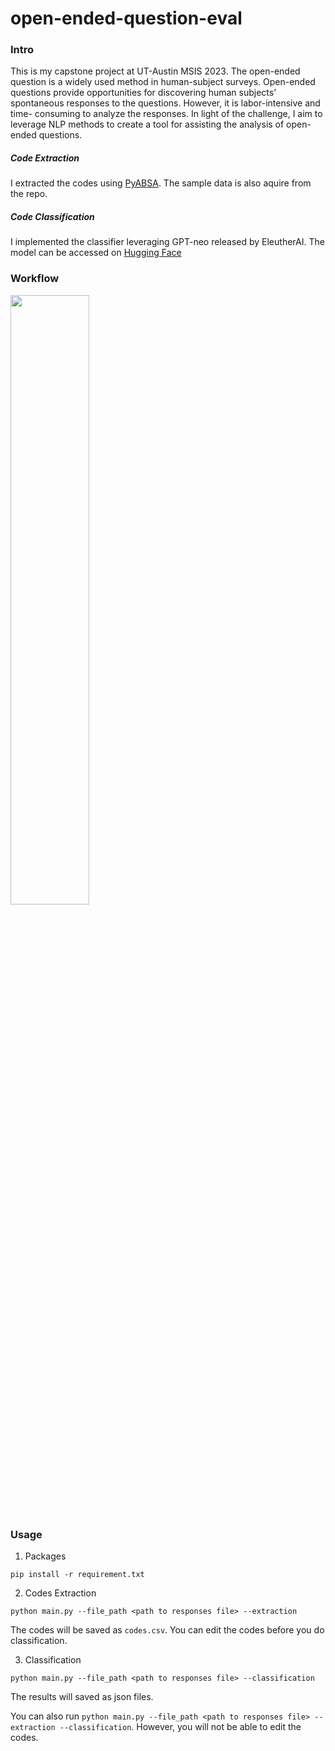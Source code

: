 # open-ended-question-eval


### Intro
This is my capstone project at UT-Austin MSIS 2023.
The open-ended question is a widely used method in human-subject surveys. Open-ended questions provide opportunities for discovering human subjects’ spontaneous responses to the questions. However, it is labor-intensive and time- consuming to analyze the responses.
In light of the challenge, I aim to leverage NLP methods to create a tool for assisting the analysis of open-ended questions.

##### Code Extraction
I extracted the codes using [PyABSA](https://github.com/yangheng95/PyABSA).
The sample data is also aquire from the repo.

##### Code Classification
I implemented the classifier leveraging GPT-neo released by EleutherAI. The model can be accessed on  [Hugging Face](https://huggingface.co/EleutherAI/gpt-neo-1.3B)

### Workflow

<img src="https://i.imgur.com/bDa2gTf.png" height="50%" width="50%">

### Usage

1. Packages

```
pip install -r requirement.txt
```

2. Codes Extraction

```
python main.py --file_path <path to responses file> --extraction

```
The codes will be saved as `codes.csv`. You can edit the codes before you do classification.

3. Classification

```
python main.py --file_path <path to responses file> --classification
```
The results will saved as json files.

You can also run `python main.py --file_path <path to responses file> --extraction --classification`. However, you will not be able to edit the codes.




